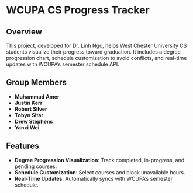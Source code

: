 # WCUPA CS Progress Tracker

## Overview
This project, developed for Dr. Linh Ngo, helps West Chester University CS students visualize their progress toward graduation. It includes a degree progression chart, schedule customization to avoid conflicts, and real-time updates with WCUPA’s semester schedule API.

## Group Members
- **Muhammad Amer**
- **Justin Kerr**
- **Robert Silver**
- **Tobyn Sitar**
- **Drew Stephens**
- **Yanxi Wei**

## Features
- **Degree Progression Visualization**: Track completed, in-progress, and pending courses.
- **Schedule Customization**: Select courses and block unavailable hours.
- **Real-Time Updates**: Automatically syncs with WCUPA’s semester schedule.
